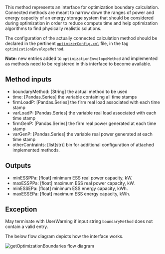 This method represents an interface for optimization boundary calculation. Connected methods are meant to narrow down the ranges of power and energy capacity of an energy storage system that should be considered during optimization in order to reduce compute time and help optimization algorithms to find physically realistic solutions. 

The configuration of the actually connected calculation method should be declared in the pertinent [`optimizerConfig.xml`](../wiki/optimizerConfig.xml) file, in the tag `optimizationEnvelopeMethod`. 

**Note:** new entries added to `optimizationEnvelopeMethod` and implemented as methods need to be registered in this interface to become available. 

## Method inputs
* boundaryMethod: [String] the actual method to be used 
* time: [Pandas.Series] the variable containing all time stamps
* firmLoadP: [Pandas.Series] the firm real load associated with each time stamp 
* varLoadP: [Pandas.Series] the variable real load associated with each time stamp
* firmGenP: [Pandas.Series] the firm real power generated at each time stamp 
* varGenP: [Pandas.Series] the variable real power generated at each time stamp
* otherContraints: [list(str)] bin for additional configuration of attached implemented methods. 

## Outputs
* minESSPPa: [float] minimum ESS real power capacity, kW.
* maxESSPPa: [float] maximum ESS real power capacity, kW. 
* minESSEPa: [float] minimum ESS energy capacity, kWh.
* maxESSEPa: [float] maximum ESS energy capacity, kWh. 

## Exception
May terminate with UserWarning if input string `boundaryMethod` does not contain a valid entry. 

The below flow diagram depicts how the interface works. 

![getOptimizationBoundaries flow diagram](/acep-uaf/MiGRIDS/blob/master/MiGRIDS/Resources/documentationImages/GBSOptimizer%20Flow%20Diagram%20-%20getOptimizationBoundaries.png)
